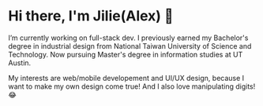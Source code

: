 # Hi there, I'm Jilie(Alex) 👋

I’m currently working on full-stack dev. I previously earned my Bachelor's degree in industrial design from National Taiwan University of Science and Technology. Now pursuing Master's degree in information studies at UT Austin.

My interests are web/mobile developement and UI/UX design, because I want to make my own design come true! And I also love manipulating digits! 😂 


